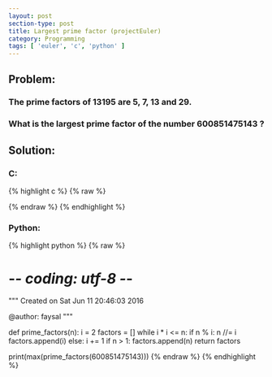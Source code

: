 ```yaml
---
layout: post
section-type: post
title: Largest prime factor (projectEuler)
category: Programming
tags: [ 'euler', 'c', 'python' ]
---
```


## Problem: 

### The prime factors of 13195 are 5, 7, 13 and 29.

### What is the largest prime factor of the number 600851475143 ?


## Solution: 

### C: 

{% highlight c %}
{% raw %}


{% endraw %}
{% endhighlight %} 

### Python:

{% highlight python %}
{% raw %}
# -*- coding: utf-8 -*-
"""
Created on Sat Jun 11 20:46:03 2016

@author: faysal
"""

def prime_factors(n):
    i = 2
    factors = []
    while i * i <= n:
        if n % i:
            n //= i
            factors.append(i)
        else:
            i += 1
    if n > 1:
        factors.append(n)
    return factors


print(max(prime_factors(600851475143)))
{% endraw %}
{% endhighlight %}